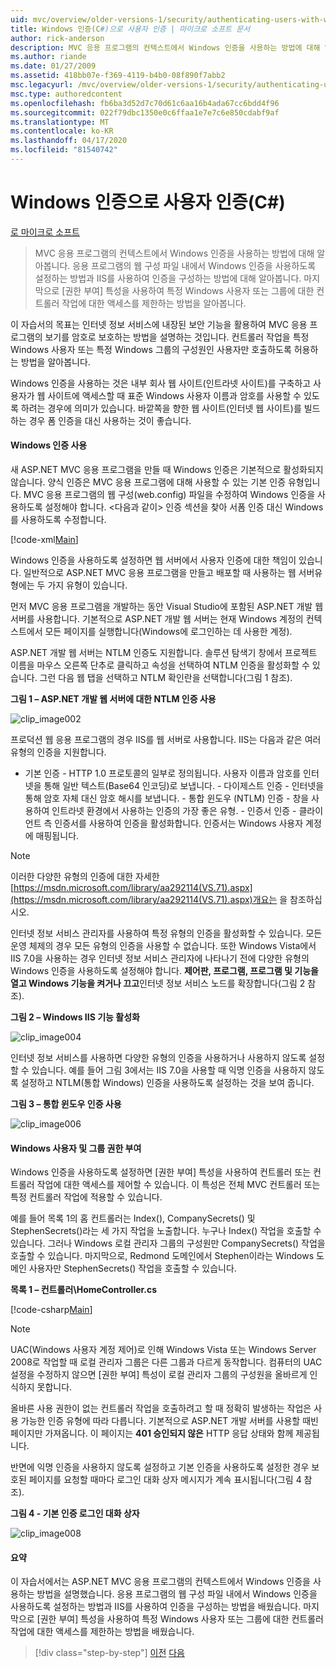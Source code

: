 ```yaml
---
uid: mvc/overview/older-versions-1/security/authenticating-users-with-windows-authentication-cs
title: Windows 인증(C#)으로 사용자 인증 | 마이크로 소프트 문서
author: rick-anderson
description: MVC 응용 프로그램의 컨텍스트에서 Windows 인증을 사용하는 방법에 대해 알아봅니다. 응용 프로그램의 웹 에서 Windows 인증을 사용 하는 방법을 알아봅니다...
ms.author: riande
ms.date: 01/27/2009
ms.assetid: 418bb07e-f369-4119-b4b0-08f890f7abb2
msc.legacyurl: /mvc/overview/older-versions-1/security/authenticating-users-with-windows-authentication-cs
msc.type: authoredcontent
ms.openlocfilehash: fb6ba3d52d7c70d61c6aa16b4ada67cc6bdd4f96
ms.sourcegitcommit: 022f79dbc1350e0c6ffaa1e7e7c6e850cdabf9af
ms.translationtype: MT
ms.contentlocale: ko-KR
ms.lasthandoff: 04/17/2020
ms.locfileid: "81540742"
---
```

# <a name="authenticating-users-with-windows-authentication-c"></a>Windows 인증으로 사용자 인증(C#)

[로 마이크로 소프트](https://github.com/microsoft)

> MVC 응용 프로그램의 컨텍스트에서 Windows 인증을 사용하는 방법에 대해 알아봅니다. 응용 프로그램의 웹 구성 파일 내에서 Windows 인증을 사용하도록 설정하는 방법과 IIS를 사용하여 인증을 구성하는 방법에 대해 알아봅니다. 마지막으로 [권한 부여] 특성을 사용하여 특정 Windows 사용자 또는 그룹에 대한 컨트롤러 작업에 대한 액세스를 제한하는 방법을 알아봅니다.

이 자습서의 목표는 인터넷 정보 서비스에 내장된 보안 기능을 활용하여 MVC 응용 프로그램의 보기를 암호로 보호하는 방법을 설명하는 것입니다. 컨트롤러 작업을 특정 Windows 사용자 또는 특정 Windows 그룹의 구성원인 사용자만 호출하도록 허용하는 방법을 알아봅니다.

Windows 인증을 사용하는 것은 내부 회사 웹 사이트(인트라넷 사이트)를 구축하고 사용자가 웹 사이트에 액세스할 때 표준 Windows 사용자 이름과 암호를 사용할 수 있도록 하려는 경우에 의미가 있습니다. 바깥쪽을 향한 웹 사이트(인터넷 웹 사이트)를 빌드하는 경우 폼 인증을 대신 사용하는 것이 좋습니다.

#### <a name="enabling-windows-authentication"></a>Windows 인증 사용

새 ASP.NET MVC 응용 프로그램을 만들 때 Windows 인증은 기본적으로 활성화되지 않습니다. 양식 인증은 MVC 응용 프로그램에 대해 사용할 수 있는 기본 인증 유형입니다. MVC 응용 프로그램의 웹 구성(web.config) 파일을 수정하여 Windows 인증을 사용하도록 설정해야 합니다. &lt;다음과 같이&gt; 인증 섹션을 찾아 서폼 인증 대신 Windows를 사용하도록 수정합니다.

[!code-xml[Main](authenticating-users-with-windows-authentication-cs/samples/sample1.xml)]

Windows 인증을 사용하도록 설정하면 웹 서버에서 사용자 인증에 대한 책임이 있습니다. 일반적으로 ASP.NET MVC 응용 프로그램을 만들고 배포할 때 사용하는 웹 서버유형에는 두 가지 유형이 있습니다.

먼저 MVC 응용 프로그램을 개발하는 동안 Visual Studio에 포함된 ASP.NET 개발 웹 서버를 사용합니다. 기본적으로 ASP.NET 개발 웹 서버는 현재 Windows 계정의 컨텍스트에서 모든 페이지를 실행합니다(Windows에 로그인하는 데 사용한 계정).

ASP.NET 개발 웹 서버는 NTLM 인증도 지원합니다. 솔루션 탐색기 창에서 프로젝트 이름을 마우스 오른쪽 단추로 클릭하고 속성을 선택하여 NTLM 인증을 활성화할 수 있습니다. 그런 다음 웹 탭을 선택하고 NTLM 확인란을 선택합니다(그림 1 참조).

**그림 1 – ASP.NET 개발 웹 서버에 대한 NTLM 인증 사용**

![clip_image002](authenticating-users-with-windows-authentication-cs/_static/image1.jpg)

프로덕션 웹 응용 프로그램의 경우 IIS를 웹 서버로 사용합니다. IIS는 다음과 같은 여러 유형의 인증을 지원합니다.

- 기본 인증 - HTTP 1.0 프로토콜의 일부로 정의됩니다. 사용자 이름과 암호를 인터넷을 통해 일반 텍스트(Base64 인코딩)로 보냅니다. - 다이제스트 인증 - 인터넷을 통해 암호 자체 대신 암호 해시를 보냅니다. - 통합 윈도우 (NTLM) 인증 - 창을 사용하여 인트라넷 환경에서 사용하는 인증의 가장 좋은 유형. - 인증서 인증 - 클라이언트 측 인증서를 사용하여 인증을 활성화합니다. 인증서는 Windows 사용자 계정에 매핑됩니다.

> [!NOTE] 
> 
> 이러한 다양한 유형의 인증에 대한 자세한 [https://msdn.microsoft.com/library/aa292114(VS.71).aspx](https://msdn.microsoft.com/library/aa292114(VS.71).aspx)개요는 을 참조하십시오.

인터넷 정보 서비스 관리자를 사용하여 특정 유형의 인증을 활성화할 수 있습니다. 모든 운영 체제의 경우 모든 유형의 인증을 사용할 수 없습니다. 또한 Windows Vista에서 IIS 7.0을 사용하는 경우 인터넷 정보 서비스 관리자에 나타나기 전에 다양한 유형의 Windows 인증을 사용하도록 설정해야 합니다. **제어판, 프로그램, 프로그램 및 기능을 열고 Windows 기능을 켜거나 끄고**인터넷 정보 서비스 노드를 확장합니다(그림 2 참조).

**그림 2 – Windows IIS 기능 활성화**

![clip_image004](authenticating-users-with-windows-authentication-cs/_static/image2.jpg)

인터넷 정보 서비스를 사용하면 다양한 유형의 인증을 사용하거나 사용하지 않도록 설정할 수 있습니다. 예를 들어 그림 3에서는 IIS 7.0을 사용할 때 익명 인증을 사용하지 않도록 설정하고 NTLM(통합 Windows) 인증을 사용하도록 설정하는 것을 보여 줍니다.

**그림 3 – 통합 윈도우 인증 사용**

![clip_image006](authenticating-users-with-windows-authentication-cs/_static/image3.jpg)

#### <a name="authorizing-windows-users-and-groups"></a>Windows 사용자 및 그룹 권한 부여

Windows 인증을 사용하도록 설정하면 [권한 부여] 특성을 사용하여 컨트롤러 또는 컨트롤러 작업에 대한 액세스를 제어할 수 있습니다. 이 특성은 전체 MVC 컨트롤러 또는 특정 컨트롤러 작업에 적용할 수 있습니다.

예를 들어 목록 1의 홈 컨트롤러는 Index(), CompanySecrets() 및 StephenSecrets()라는 세 가지 작업을 노출합니다. 누구나 Index() 작업을 호출할 수 있습니다. 그러나 Windows 로컬 관리자 그룹의 구성원만 CompanySecrets() 작업을 호출할 수 있습니다. 마지막으로, Redmond 도메인에서 Stephen이라는 Windows 도메인 사용자만 StephenSecrets() 작업을 호출할 수 있습니다.

**목록 1 – 컨트롤러\HomeController.cs**

[!code-csharp[Main](authenticating-users-with-windows-authentication-cs/samples/sample2.cs)]

> [!NOTE] 
> 
> UAC(Windows 사용자 계정 제어)로 인해 Windows Vista 또는 Windows Server 2008로 작업할 때 로컬 관리자 그룹은 다른 그룹과 다르게 동작합니다. 컴퓨터의 UAC 설정을 수정하지 않으면 [권한 부여] 특성이 로컬 관리자 그룹의 구성원을 올바르게 인식하지 못합니다.

올바른 사용 권한이 없는 컨트롤러 작업을 호출하려고 할 때 정확히 발생하는 작업은 사용 가능한 인증 유형에 따라 다릅니다. 기본적으로 ASP.NET 개발 서버를 사용할 때빈 페이지만 가져옵니다. 이 페이지는 **401 승인되지 않은** HTTP 응답 상태와 함께 제공됩니다.

반면에 익명 인증을 사용하지 않도록 설정하고 기본 인증을 사용하도록 설정한 경우 보호된 페이지를 요청할 때마다 로그인 대화 상자 메시지가 계속 표시됩니다(그림 4 참조).

**그림 4 - 기본 인증 로그인 대화 상자**

![clip_image008](authenticating-users-with-windows-authentication-cs/_static/image4.jpg)

#### <a name="summary"></a>요약

이 자습서에서는 ASP.NET MVC 응용 프로그램의 컨텍스트에서 Windows 인증을 사용하는 방법을 설명했습니다. 응용 프로그램의 웹 구성 파일 내에서 Windows 인증을 사용하도록 설정하는 방법과 IIS를 사용하여 인증을 구성하는 방법을 배웠습니다. 마지막으로 [권한 부여] 특성을 사용하여 특정 Windows 사용자 또는 그룹에 대한 컨트롤러 작업에 대한 액세스를 제한하는 방법을 배웠습니다.

> [!div class="step-by-step"]
> [이전](authenticating-users-with-forms-authentication-cs.md)
> [다음](preventing-javascript-injection-attacks-cs.md)

